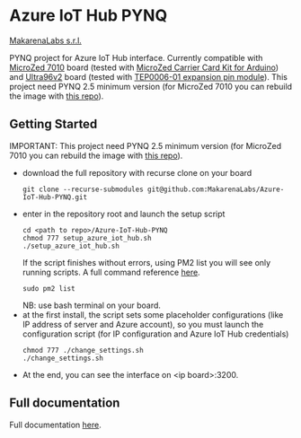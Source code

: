 # Azure IoT Hub PYNQ

[MakarenaLabs s.r.l.](https://makarenalabs.com)

PYNQ project for Azure IoT Hub interface. Currently compatible with [MicroZed 7010](http://zedboard.org/product/microzed) board (tested with [MicroZed Carrier Card Kit for Arduino](http://zedboard.org/product/arduino-cc)) and [Ultra96v2](http://zedboard.org/product/ultra96-v2-development-board) board (tested with [TEP0006-01 expansion pin module](http://www.trenz-electronic.de/fileadmin/docs/Trenz_Electronic/Pmods/TEP0006/REV01/Documents/TRM-TEP0006-01.pdf)). 
This project need PYNQ 2.5 minimum version (for MicroZed 7010 you can rebuild the image with [this repo](https://github.com/MakarenaLabs/PYNQ/tree/image_v2.5.4)).

## Getting Started
IMPORTANT: This project need PYNQ 2.5 minimum version (for MicroZed 7010 you can rebuild the image with [this repo](https://github.com/MakarenaLabs/PYNQ/tree/image_v2.5.4)).
- download the full repository with recurse clone on your board 
    ```
    git clone --recurse-submodules git@github.com:MakarenaLabs/Azure-IoT-Hub-PYNQ.git
    ```
- enter in the repository root and launch the setup script
    ```
    cd <path to repo>/Azure-IoT-Hub-PYNQ
    chmod 777 setup_azure_iot_hub.sh
    ./setup_azure_iot_hub.sh
    ```
    If the script finishes without errors, using PM2 list you will see only running scripts. A full command reference [here](https://pm2.io/docs/runtime/reference/pm2-cli/).
    ```
    sudo pm2 list
    ```
    NB: use bash terminal on your board.
- at the first install, the script sets some placeholder configurations (like IP address of server and Azure account), so you must launch the configuration script (for IP configuration and Azure IoT Hub credentials)
    ```
    chmod 777 ./change_settings.sh
    ./change_settings.sh
    ```
- At the end, you can see the interface on \<ip board>:3200.

## Full documentation

Full documentation 
[here](https://docs.google.com/document/d/1zusVmM8us5797ECCJanOmzfd2w4-kQgj82vszYKFV9w/edit?usp=sharing).
